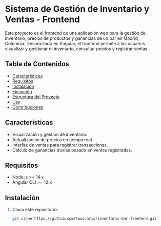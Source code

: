 # Sistema de Gestión de Inventario y Ventas - Frontend

Este proyecto es el frontend de una aplicación web para la gestión de inventario, precios de productos y ganancias de un bar en Madrid, Colombia. Desarrollado en Angular, el frontend permite a los usuarios visualizar y gestionar el inventario, consultar precios y registrar ventas.

## Tabla de Contenidos
- [Características](#características)
- [Requisitos](#requisitos)
- [Instalación](#instalación)
- [Ejecución](#ejecución)
- [Estructura del Proyecto](#estructura-del-proyecto)
- [Uso](#uso)
- [Contribuciones](#contribuciones)

## Características
- Visualización y gestión de inventario.
- Actualización de precios en tiempo real.
- Interfaz de ventas para registrar transacciones.
- Cálculo de ganancias diarias basado en ventas registradas.

## Requisitos
- Node.js >= 14.x
- Angular CLI >= 12.x

## Instalación

1. Clona este repositorio:
   ```bash
   git clone https://github.com/tuusuario/inventario-bar-frontend.git
